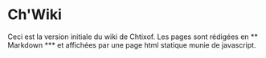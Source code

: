 Ch'Wiki
===
Ceci est la version initiale du wiki de Chtixof. Les pages sont rédigées en ** Markdown *** et affichées par une page html statique munie de javascript.
